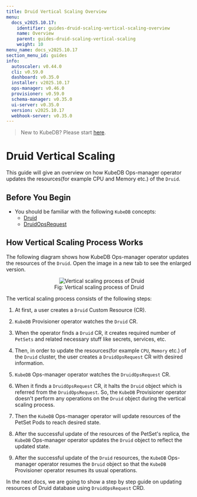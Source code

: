 ```yaml
---
title: Druid Vertical Scaling Overview
menu:
  docs_v2025.10.17:
    identifier: guides-druid-scaling-vertical-scaling-overview
    name: Overview
    parent: guides-druid-scaling-vertical-scaling
    weight: 10
menu_name: docs_v2025.10.17
section_menu_id: guides
info:
  autoscaler: v0.44.0
  cli: v0.59.0
  dashboard: v0.35.0
  installer: v2025.10.17
  ops-manager: v0.46.0
  provisioner: v0.59.0
  schema-manager: v0.35.0
  ui-server: v0.35.0
  version: v2025.10.17
  webhook-server: v0.35.0
---
```


> New to KubeDB? Please start [here](/docs/v2025.10.17/README).

# Druid Vertical Scaling

This guide will give an overview on how KubeDB Ops-manager operator updates the resources(for example CPU and Memory etc.) of the `Druid`.

## Before You Begin

- You should be familiar with the following `KubeDB` concepts:
    - [Druid](/docs/v2025.10.17/guides/kafka/concepts/kafka)
    - [DruidOpsRequest](/docs/v2025.10.17/guides/kafka/concepts/kafkaopsrequest)

## How Vertical Scaling Process Works

The following diagram shows how KubeDB Ops-manager operator updates the resources of the `Druid`. Open the image in a new tab to see the enlarged version.

<figure align="center">
  <img alt="Vertical scaling process of Druid" src="/docs/v2025.10.17/guides/druid/scaling/horizontal-scaling/images/dr-horizontal-scaling.png">
<figcaption align="center">Fig: Vertical scaling process of Druid</figcaption>
</figure>

The vertical scaling process consists of the following steps:

1. At first, a user creates a `Druid` Custom Resource (CR).

2. `KubeDB` Provisioner  operator watches the `Druid` CR.

3. When the operator finds a `Druid` CR, it creates required number of `PetSets` and related necessary stuff like secrets, services, etc.

4. Then, in order to update the resources(for example `CPU`, `Memory` etc.) of the `Druid` cluster, the user creates a `DruidOpsRequest` CR with desired information.

5. `KubeDB` Ops-manager operator watches the `DruidOpsRequest` CR.

6. When it finds a `DruidOpsRequest` CR, it halts the `Druid` object which is referred from the `DruidOpsRequest`. So, the `KubeDB` Provisioner  operator doesn't perform any operations on the `Druid` object during the vertical scaling process.

7. Then the `KubeDB` Ops-manager operator will update resources of the PetSet Pods to reach desired state.

8. After the successful update of the resources of the PetSet's replica, the `KubeDB` Ops-manager operator updates the `Druid` object to reflect the updated state.

9. After the successful update  of the `Druid` resources, the `KubeDB` Ops-manager operator resumes the `Druid` object so that the `KubeDB` Provisioner  operator resumes its usual operations.

In the next docs, we are going to show a step by step guide on updating resources of Druid database using `DruidOpsRequest` CRD.
